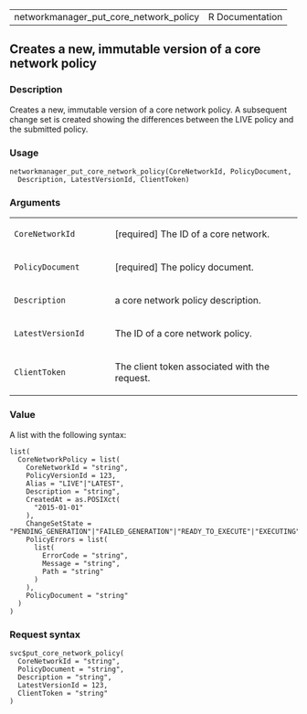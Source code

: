 <table style="width: 100%;">
<tbody>
<tr class="odd">
<td>networkmanager_put_core_network_policy</td>
<td style="text-align: right;">R Documentation</td>
</tr>
</tbody>
</table>

## Creates a new, immutable version of a core network policy

### Description

Creates a new, immutable version of a core network policy. A subsequent
change set is created showing the differences between the LIVE policy
and the submitted policy.

### Usage

    networkmanager_put_core_network_policy(CoreNetworkId, PolicyDocument,
      Description, LatestVersionId, ClientToken)

### Arguments

<table>
<colgroup>
<col style="width: 35%" />
<col style="width: 65%" />
</colgroup>
<tbody>
<tr class="odd">
<td><code
id="networkmanager_put_core_network_policy_:_CoreNetworkId">CoreNetworkId</code></td>
<td><p>[required] The ID of a core network.</p></td>
</tr>
<tr class="even">
<td><code
id="networkmanager_put_core_network_policy_:_PolicyDocument">PolicyDocument</code></td>
<td><p>[required] The policy document.</p></td>
</tr>
<tr class="odd">
<td><code
id="networkmanager_put_core_network_policy_:_Description">Description</code></td>
<td><p>a core network policy description.</p></td>
</tr>
<tr class="even">
<td><code
id="networkmanager_put_core_network_policy_:_LatestVersionId">LatestVersionId</code></td>
<td><p>The ID of a core network policy.</p></td>
</tr>
<tr class="odd">
<td><code
id="networkmanager_put_core_network_policy_:_ClientToken">ClientToken</code></td>
<td><p>The client token associated with the request.</p></td>
</tr>
</tbody>
</table>

### Value

A list with the following syntax:

    list(
      CoreNetworkPolicy = list(
        CoreNetworkId = "string",
        PolicyVersionId = 123,
        Alias = "LIVE"|"LATEST",
        Description = "string",
        CreatedAt = as.POSIXct(
          "2015-01-01"
        ),
        ChangeSetState = "PENDING_GENERATION"|"FAILED_GENERATION"|"READY_TO_EXECUTE"|"EXECUTING"|"EXECUTION_SUCCEEDED"|"OUT_OF_DATE",
        PolicyErrors = list(
          list(
            ErrorCode = "string",
            Message = "string",
            Path = "string"
          )
        ),
        PolicyDocument = "string"
      )
    )

### Request syntax

    svc$put_core_network_policy(
      CoreNetworkId = "string",
      PolicyDocument = "string",
      Description = "string",
      LatestVersionId = 123,
      ClientToken = "string"
    )
